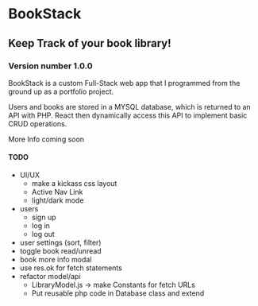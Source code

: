 # BookStack
## Keep Track of your book library!
### Version number 1.0.0

BookStack is a custom Full-Stack web app that I programmed from the ground up as a portfolio project.

Users and books are stored in a MYSQL database, which is returned to an API with PHP. React then dynamically access this API to implement basic CRUD operations.

More Info coming soon

#### TODO
- UI/UX
  - make a kickass css layout
  - Active Nav Link
  - light/dark mode
- users
  - sign up
  - log in 
  - log out
- user settings (sort, filter)
- toggle book read/unread
- book more info modal
- use res.ok for fetch statements
- refactor model/api
  - LibraryModel.js -> make Constants for fetch URLs
  - Put reusable php code in Database class and extend